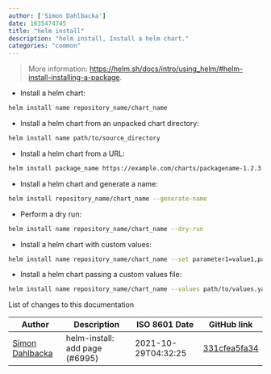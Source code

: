 ```yaml
---
author: ['Simon Dahlbacka']
date: 1635474745
title: "helm install"
description: "helm install, Install a helm chart."
categories: "common"
---
```

> More information: <https://helm.sh/docs/intro/using_helm/#helm-install-installing-a-package>.

- Install a helm chart:

```bash
helm install name repository_name/chart_name
```

- Install a helm chart from an unpacked chart directory:

```bash
helm install name path/to/source_directory
```

- Install a helm chart from a URL:

```bash
helm install package_name https://example.com/charts/packagename-1.2.3.tgz
```

- Install a helm chart and generate a name:

```bash
helm install repository_name/chart_name --generate-name
```

- Perform a dry run:

```bash
helm install name repository_name/chart_name --dry-run
```

- Install a helm chart with custom values:

```bash
helm install name repository_name/chart_name --set parameter1=value1,parameter2=value2
```

- Install a helm chart passing a custom values file:

```bash
helm install name repository_name/chart_name --values path/to/values.yaml
```
List of changes to this documentation


Author | Description | ISO 8601 Date | GitHub link
------|-----|-----|-----
[Simon Dahlbacka](mailto:simon.dahlbacka@ecraft.com) | helm-install: add page (#6995) | 2021-10-29T04:32:25 | [331cfea5fa34](https://github.com/tldr-pages/tldr/commit/331cfea5fa340003c4e87607507b8ef3107ff88f)

